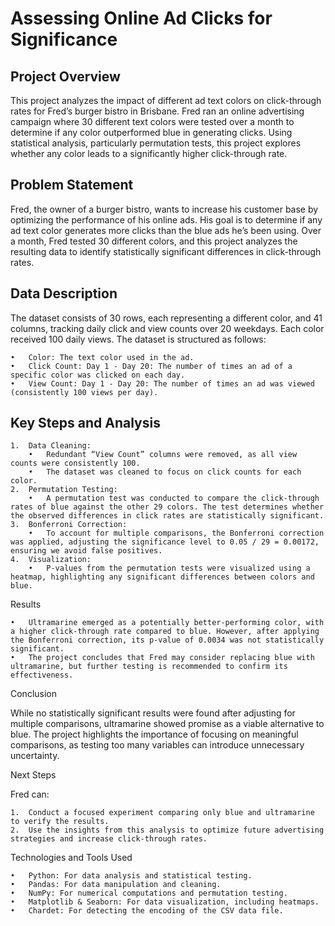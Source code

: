 # Assessing Online Ad Clicks for Significance

## Project Overview

This project analyzes the impact of different ad text colors on click-through rates for Fred’s burger bistro in Brisbane. Fred ran an online advertising campaign where 30 different text colors were tested over a month to determine if any color outperformed blue in generating clicks. Using statistical analysis, particularly permutation tests, this project explores whether any color leads to a significantly higher click-through rate.

## Problem Statement

Fred, the owner of a burger bistro, wants to increase his customer base by optimizing the performance of his online ads. His goal is to determine if any ad text color generates more clicks than the blue ads he’s been using. Over a month, Fred tested 30 different colors, and this project analyzes the resulting data to identify statistically significant differences in click-through rates.

## Data Description

The dataset consists of 30 rows, each representing a different color, and 41 columns, tracking daily click and view counts over 20 weekdays. Each color received 100 daily views. The dataset is structured as follows:

	•	Color: The text color used in the ad.
	•	Click Count: Day 1 - Day 20: The number of times an ad of a specific color was clicked on each day.
	•	View Count: Day 1 - Day 20: The number of times an ad was viewed (consistently 100 views per day).

## Key Steps and Analysis

	1.	Data Cleaning:
		•	Redundant “View Count” columns were removed, as all view counts were consistently 100.
		•	The dataset was cleaned to focus on click counts for each color.
	2.	Permutation Testing:
		•	A permutation test was conducted to compare the click-through rates of blue against the other 29 colors. The test determines whether the observed differences in click rates are statistically significant.
	3.	Bonferroni Correction:
		•	To account for multiple comparisons, the Bonferroni correction was applied, adjusting the significance level to 0.05 / 29 = 0.00172, ensuring we avoid false positives.
	4.	Visualization:
		•	P-values from the permutation tests were visualized using a heatmap, highlighting any significant differences between colors and blue.

Results

	•	Ultramarine emerged as a potentially better-performing color, with a higher click-through rate compared to blue. However, after applying the Bonferroni correction, its p-value of 0.0034 was not statistically significant.
	•	The project concludes that Fred may consider replacing blue with ultramarine, but further testing is recommended to confirm its effectiveness.

Conclusion

While no statistically significant results were found after adjusting for multiple comparisons, ultramarine showed promise as a viable alternative to blue. The project highlights the importance of focusing on meaningful comparisons, as testing too many variables can introduce unnecessary uncertainty.

Next Steps

Fred can:

	1.	Conduct a focused experiment comparing only blue and ultramarine to verify the results.
	2.	Use the insights from this analysis to optimize future advertising strategies and increase click-through rates.

Technologies and Tools Used

	•	Python: For data analysis and statistical testing.
	•	Pandas: For data manipulation and cleaning.
	•	NumPy: For numerical computations and permutation testing.
	•	Matplotlib & Seaborn: For data visualization, including heatmaps.
	•	Chardet: For detecting the encoding of the CSV data file.

